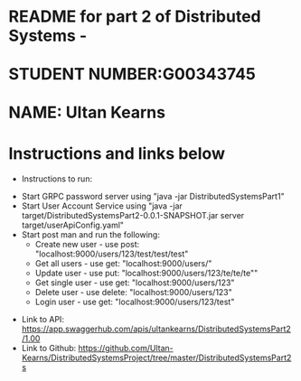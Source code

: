 # README for part 2 of Distributed Systems -<br><br> STUDENT NUMBER:G00343745<br> <br>NAME: Ultan Kearns
# Instructions and links below
+ Instructions to run:
 - Start GRPC password server using "java -jar DistributedSystemsPart1"
 - Start User Account Service using "java -jar target/DistributedSystemsPart2-0.0.1-SNAPSHOT.jar server target/userApiConfig.yaml"
 - Start post man and run the following:
    - Create new user - use post: "localhost:9000/users/123/test/test/test"
    - Get all users - use get: "localhost:9000/users/"
    - Update user - use put: "localhost:9000/users/123/te/te/te""
    - Get single user - use get: "localhost:9000/users/123"
    - Delete user - use delete: "localhost:9000/users/123"
    - Login user - use get: "localhost:9000/users/123/test"
+ Link to API: https://app.swaggerhub.com/apis/ultankearns/DistributedSystemsPart2/1.00
+ Link to Github: https://github.com/Ultan-Kearns/DistributedSystemsProject/tree/master/DistributedSystemsPart2s
